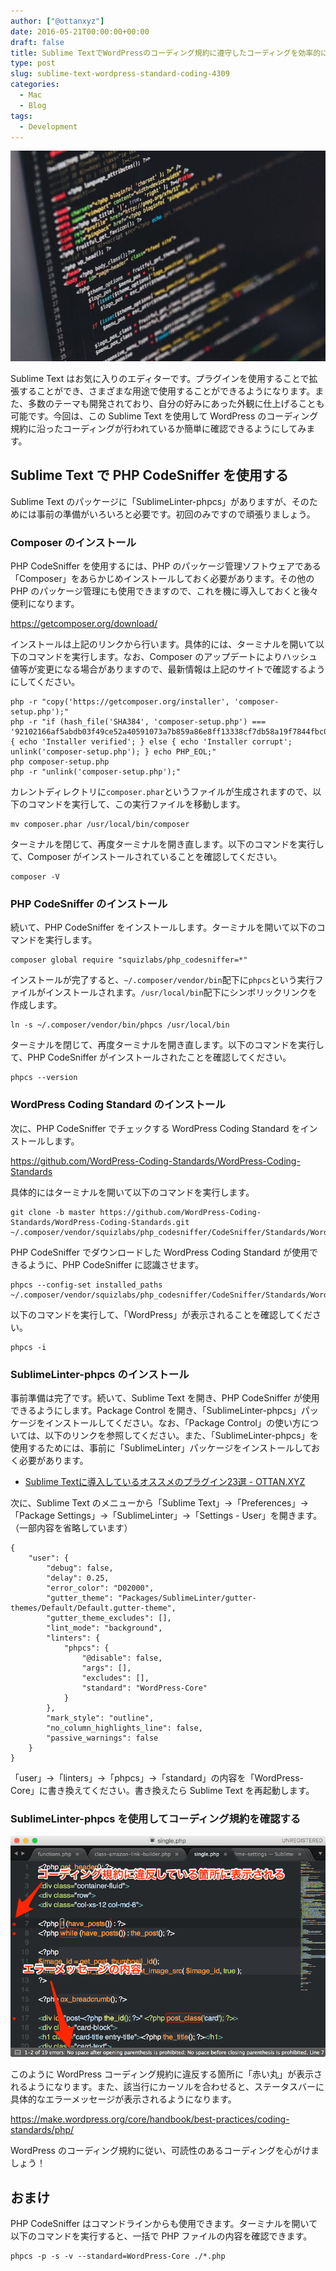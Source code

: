 ```yaml
---
author: ["@ottanxyz"]
date: 2016-05-21T00:00:00+00:00
draft: false
title: Sublime TextでWordPressのコーディング規約に遵守したコーディングを効率的に行おう！
type: post
slug: sublime-text-wordpress-standard-coding-4309
categories:
  - Mac
  - Blog
tags:
  - Development
---
```


![](160521-573fe31dc0073.jpg)

Sublime Text はお気に入りのエディターです。プラグインを使用することで拡張することができ、さまざまな用途で使用することができるようになります。また、多数のテーマも開発されており、自分の好みにあった外観に仕上げることも可能です。今回は、この Sublime Text を使用して WordPress のコーディング規約に沿ったコーディングが行われているか簡単に確認できるようにしてみます。

## Sublime Text で PHP CodeSniffer を使用する

Sublime Text のパッケージに「SublimeLinter-phpcs」がありますが、そのためには事前の準備がいろいろと必要です。初回のみですので頑張りましょう。

### Composer のインストール

PHP CodeSniffer を使用するには、PHP のパッケージ管理ソフトウェアである「Composer」をあらかじめインストールしておく必要があります。その他の PHP のパッケージ管理にも使用できますので、これを機に導入しておくと後々便利になります。

https://getcomposer.org/download/

インストールは上記のリンクから行います。具体的には、ターミナルを開いて以下のコマンドを実行します。なお、Composer のアップデートによりハッシュ値等が変更になる場合がありますので、最新情報は上記のサイトで確認するようにしてください。

    php -r "copy('https://getcomposer.org/installer', 'composer-setup.php');"
    php -r "if (hash_file('SHA384', 'composer-setup.php') === '92102166af5abdb03f49ce52a40591073a7b859a86e8ff13338cf7db58a19f7844fbc0bb79b2773bf30791e935dbd938') { echo 'Installer verified'; } else { echo 'Installer corrupt'; unlink('composer-setup.php'); } echo PHP_EOL;"
    php composer-setup.php
    php -r "unlink('composer-setup.php');"

カレントディレクトリに`composer.phar`というファイルが生成されますので、以下のコマンドを実行して、この実行ファイルを移動します。

    mv composer.phar /usr/local/bin/composer

ターミナルを閉じて、再度ターミナルを開き直します。以下のコマンドを実行して、Composer がインストールされていることを確認してください。

    composer -V

### PHP CodeSniffer のインストール

続いて、PHP CodeSniffer をインストールします。ターミナルを開いて以下のコマンドを実行します。

    composer global require "squizlabs/php_codesniffer=*"

インストールが完了すると、`~/.composer/vendor/bin`配下に`phpcs`という実行ファイルがインストールされます。`/usr/local/bin`配下にシンボリックリンクを作成します。

    ln -s ~/.composer/vendor/bin/phpcs /usr/local/bin

ターミナルを閉じて、再度ターミナルを開き直します。以下のコマンドを実行して、PHP CodeSniffer がインストールされたことを確認してください。

    phpcs --version

### WordPress Coding Standard のインストール

次に、PHP CodeSniffer でチェックする WordPress Coding Standard をインストールします。

https://github.com/WordPress-Coding-Standards/WordPress-Coding-Standards

具体的にはターミナルを開いて以下のコマンドを実行します。

    git clone -b master https://github.com/WordPress-Coding-Standards/WordPress-Coding-Standards.git ~/.composer/vendor/squizlabs/php_codesniffer/CodeSniffer/Standards/WordPress

PHP CodeSniffer でダウンロードした WordPress Coding Standard が使用できるように、PHP CodeSniffer に認識させます。

    phpcs --config-set installed_paths ~/.composer/vendor/squizlabs/php_codesniffer/CodeSniffer/Standards/WordPress

以下のコマンドを実行して、「WordPress」が表示されることを確認してください。

    phpcs -i

### SublimeLinter-phpcs のインストール

事前準備は完了です。続いて、Sublime Text を開き、PHP CodeSniffer が使用できるようにします。Package Control を開き、「SublimeLinter-phpcs」パッケージをインストールしてください。なお、「Package Control」の使い方については、以下のリンクを参照してください。また、「SublimeLinter-phpcs」を使用するためには、事前に「SublimeLinter」パッケージをインストールしておく必要があります。

* [Sublime Textに導入しているオススメのプラグイン23選 - OTTAN.XYZ](/posts/2014/09/sublime-text-plugin-321/)

次に、Sublime Text のメニューから「Sublime Text」→「Preferences」→「Package Settings」→「SublimeLinter」→「Settings - User」を開きます。（一部内容を省略しています）

    {
        "user": {
            "debug": false,
            "delay": 0.25,
            "error_color": "D02000",
            "gutter_theme": "Packages/SublimeLinter/gutter-themes/Default/Default.gutter-theme",
            "gutter_theme_excludes": [],
            "lint_mode": "background",
            "linters": {
                "phpcs": {
                    "@disable": false,
                    "args": [],
                    "excludes": [],
                    "standard": "WordPress-Core"
                }
            },
            "mark_style": "outline",
            "no_column_highlights_line": false,
            "passive_warnings": false
        }
    }

「user」→「linters」→「phpcs」→「standard」の内容を「WordPress-Core」に書き換えてください。書き換えたら Sublime Text を再起動します。

### SublimeLinter-phpcs を使用してコーディング規約を確認する

![](160521-573feb7e2e54f.png)

このように WordPress コーディング規約に違反する箇所に「赤い丸」が表示されるようになります。また、該当行にカーソルを合わせると、ステータスバーに具体的なエラーメッセージが表示されるようになります。

https://make.wordpress.org/core/handbook/best-practices/coding-standards/php/

WordPress のコーディング規約に従い、可読性のあるコーディングを心がけましょう！

## おまけ

PHP CodeSniffer はコマンドラインからも使用できます。ターミナルを開いて以下のコマンドを実行すると、一括で PHP ファイルの内容を確認できます。

    phpcs -p -s -v --standard=WordPress-Core ./*.php
